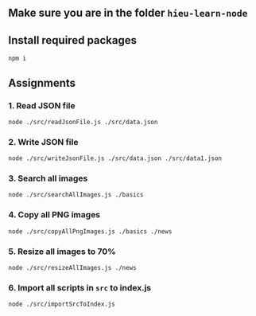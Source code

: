 ## Make sure you are in the folder `hieu-learn-node`

## Install required packages

```shell
npm i
```

## Assignments

### 1. Read JSON file

```shell
node ./src/readJsonFile.js ./src/data.json
```

### 2. Write JSON file

```shell
node ./src/writeJsonFile.js ./src/data.json ./src/data1.json
```

### 3. Search all images

```shell
node ./src/searchAllImages.js ./basics
```

### 4. Copy all PNG images

```shell
node ./src/copyAllPngImages.js ./basics ./news
```

### 5. Resize all images to 70%

```shell
node ./src/resizeAllImages.js ./news
```

### 6. Import all scripts in `src` to index.js

```shell
node ./src/importSrcToIndex.js
```
